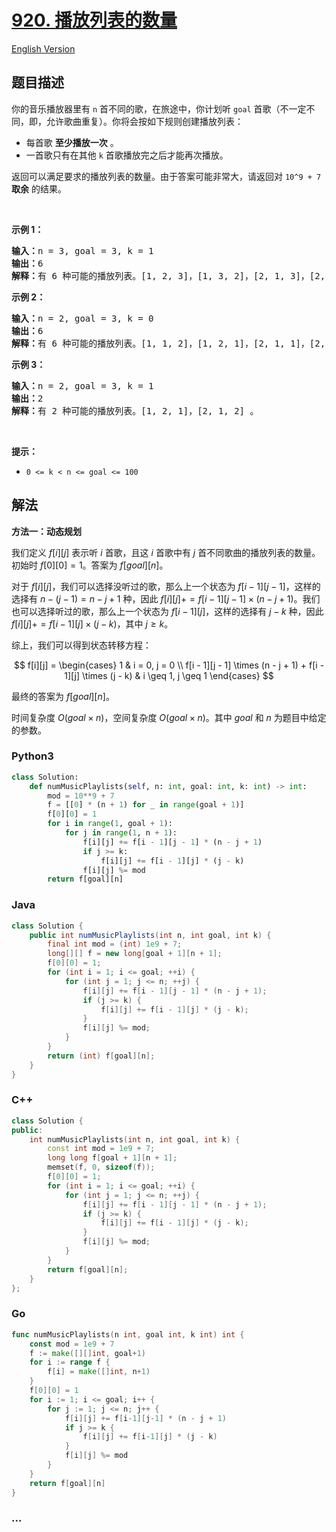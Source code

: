 # [920. 播放列表的数量](https://leetcode.cn/problems/number-of-music-playlists)

[English Version](/solution/0900-0999/0920.Number%20of%20Music%20Playlists/README_EN.md)

## 题目描述

<!-- 这里写题目描述 -->

<p>你的音乐播放器里有 <code>n</code> 首不同的歌，在旅途中，你计划听 <code>goal</code> 首歌（不一定不同，即，允许歌曲重复）。你将会按如下规则创建播放列表：</p>

<ul>
	<li>每首歌 <strong>至少播放一次</strong> 。</li>
	<li>一首歌只有在其他 <code>k</code> 首歌播放完之后才能再次播放。</li>
</ul>

<p>返回可以满足要求的播放列表的数量。由于答案可能非常大，请返回对 <code>10^9 + 7</code> <strong>取余</strong> 的结果。</p>
&nbsp;

<p><strong>示例 1：</strong></p>

<pre>
<strong>输入：</strong>n = 3, goal = 3, k = 1
<strong>输出：</strong>6
<strong>解释：</strong>有 6 种可能的播放列表。[1, 2, 3]，[1, 3, 2]，[2, 1, 3]，[2, 3, 1]，[3, 1, 2]，[3, 2, 1] 。
</pre>

<p><strong>示例 2：</strong></p>

<pre>
<strong>输入：</strong>n = 2, goal = 3, k = 0
<strong>输出：</strong>6
<strong>解释：</strong>有 6 种可能的播放列表。[1, 1, 2]，[1, 2, 1]，[2, 1, 1]，[2, 2, 1]，[2, 1, 2]，[1, 2, 2] 。
</pre>

<p><strong>示例 3：</strong></p>

<pre>
<strong>输入：</strong>n = 2, goal = 3, k = 1
<strong>输出：</strong>2
<strong>解释：</strong>有 2 种可能的播放列表。[1, 2, 1]，[2, 1, 2] 。
</pre>

<p>&nbsp;</p>

<p><strong>提示：</strong></p>

<ul>
	<li><code>0 &lt;= k &lt; n &lt;= goal &lt;= 100</code></li>
</ul>

## 解法

<!-- 这里可写通用的实现逻辑 -->

**方法一：动态规划**

我们定义 $f[i][j]$ 表示听 $i$ 首歌，且这 $i$ 首歌中有 $j$ 首不同歌曲的播放列表的数量。初始时 $f[0][0]=1$。答案为 $f[goal][n]$。

对于 $f[i][j]$，我们可以选择没听过的歌，那么上一个状态为 $f[i - 1][j - 1]$，这样的选择有 $n - (j - 1) = n - j + 1$ 种，因此 $f[i][j] += f[i - 1][j - 1] \times (n - j + 1)$。我们也可以选择听过的歌，那么上一个状态为 $f[i - 1][j]$，这样的选择有 $j - k$ 种，因此 $f[i][j] += f[i - 1][j] \times (j - k)$，其中 $j \geq k$。

综上，我们可以得到状态转移方程：

$$
f[i][j] = \begin{cases}
1 & i = 0, j = 0 \\
f[i - 1][j - 1] \times (n - j + 1) + f[i - 1][j] \times (j - k) & i \geq 1, j \geq 1
\end{cases}
$$

最终的答案为 $f[goal][n]$。

时间复杂度 $O(goal \times n)$，空间复杂度 $O(goal \times n)$。其中 $goal$ 和 $n$ 为题目中给定的参数。

<!-- tabs:start -->

### **Python3**

<!-- 这里可写当前语言的特殊实现逻辑 -->

```python
class Solution:
    def numMusicPlaylists(self, n: int, goal: int, k: int) -> int:
        mod = 10**9 + 7
        f = [[0] * (n + 1) for _ in range(goal + 1)]
        f[0][0] = 1
        for i in range(1, goal + 1):
            for j in range(1, n + 1):
                f[i][j] += f[i - 1][j - 1] * (n - j + 1)
                if j >= k:
                    f[i][j] += f[i - 1][j] * (j - k)
                f[i][j] %= mod
        return f[goal][n]
```

### **Java**

<!-- 这里可写当前语言的特殊实现逻辑 -->

```java
class Solution {
    public int numMusicPlaylists(int n, int goal, int k) {
        final int mod = (int) 1e9 + 7;
        long[][] f = new long[goal + 1][n + 1];
        f[0][0] = 1;
        for (int i = 1; i <= goal; ++i) {
            for (int j = 1; j <= n; ++j) {
                f[i][j] += f[i - 1][j - 1] * (n - j + 1);
                if (j >= k) {
                    f[i][j] += f[i - 1][j] * (j - k);
                }
                f[i][j] %= mod;
            }
        }
        return (int) f[goal][n];
    }
}
```

### **C++**

```cpp
class Solution {
public:
    int numMusicPlaylists(int n, int goal, int k) {
        const int mod = 1e9 + 7;
        long long f[goal + 1][n + 1];
        memset(f, 0, sizeof(f));
        f[0][0] = 1;
        for (int i = 1; i <= goal; ++i) {
            for (int j = 1; j <= n; ++j) {
                f[i][j] += f[i - 1][j - 1] * (n - j + 1);
                if (j >= k) {
                    f[i][j] += f[i - 1][j] * (j - k);
                }
                f[i][j] %= mod;
            }
        }
        return f[goal][n];
    }
};
```

### **Go**

```go
func numMusicPlaylists(n int, goal int, k int) int {
	const mod = 1e9 + 7
	f := make([][]int, goal+1)
	for i := range f {
		f[i] = make([]int, n+1)
	}
	f[0][0] = 1
	for i := 1; i <= goal; i++ {
		for j := 1; j <= n; j++ {
			f[i][j] += f[i-1][j-1] * (n - j + 1)
			if j >= k {
				f[i][j] += f[i-1][j] * (j - k)
			}
			f[i][j] %= mod
		}
	}
	return f[goal][n]
}
```

### **...**

```

```

<!-- tabs:end -->
